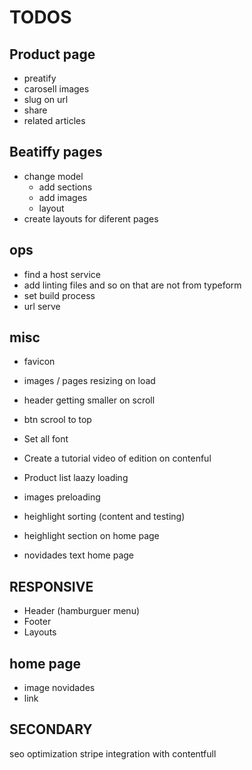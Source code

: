 TODOS
=====

Product page
------------

* preatify
* carosell images
* slug on url
* share
* related articles


Beatiffy pages
--------------

* change model
  * add sections
  * add images
  * layout
* create layouts for diferent pages

ops
---

* find a host service
* add linting files and so on that are not from typeform
* set build process
* url serve

misc
-----

* favicon
* images / pages resizing on load
* header getting smaller on scroll
* btn scrool to top
* Set all font
* Create a tutorial video of edition on contenful
* Product list  laazy loading
* images preloading
* heighlight sorting (content and testing)

* heighlight section on home page
* novidades text home page

RESPONSIVE
----------

* Header (hamburguer menu)
* Footer
* Layouts

home page
---------

* image novidades
* link


SECONDARY
---------

seo optimization
stripe integration with contentfull
